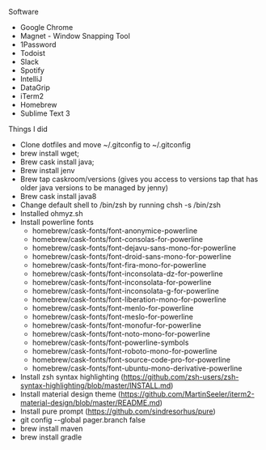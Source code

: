 Software

* Google Chrome
* Magnet - Window Snapping Tool
* 1Password
* Todoist
* Slack
* Spotify
* IntelliJ
* DataGrip
* iTerm2
* Homebrew
* Sublime Text 3

Things I did
* Clone dotfiles and move ~/.gitconfig to ~/.gitconfig
* brew install wget;
* Brew cask install java;
* Brew install jenv
* Brew tap caskroom/versions (gives you access to versions tap that has older java versions to be managed by jenny)
* Brew cask install java8
* Change default shell to /bin/zsh by running chsh -s /bin/zsh
* Installed ohmyz.sh
* Install powerline fonts
	- homebrew/cask-fonts/font-anonymice-powerline
	- homebrew/cask-fonts/font-consolas-for-powerline
	- homebrew/cask-fonts/font-dejavu-sans-mono-for-powerline
	- homebrew/cask-fonts/font-droid-sans-mono-for-powerline
	- homebrew/cask-fonts/font-fira-mono-for-powerline
	- homebrew/cask-fonts/font-inconsolata-dz-for-powerline
	- homebrew/cask-fonts/font-inconsolata-for-powerline
	- homebrew/cask-fonts/font-inconsolata-g-for-powerline
	- homebrew/cask-fonts/font-liberation-mono-for-powerline
	- homebrew/cask-fonts/font-menlo-for-powerline
	- homebrew/cask-fonts/font-meslo-for-powerline
	- homebrew/cask-fonts/font-monofur-for-powerline
	- homebrew/cask-fonts/font-noto-mono-for-powerline
	- homebrew/cask-fonts/font-powerline-symbols
	- homebrew/cask-fonts/font-roboto-mono-for-powerline
	- homebrew/cask-fonts/font-source-code-pro-for-powerline
	- homebrew/cask-fonts/font-ubuntu-mono-derivative-powerline
 * Install zsh syntax highlighting (https://github.com/zsh-users/zsh-syntax-highlighting/blob/master/INSTALL.md)
 * Install material design theme (https://github.com/MartinSeeler/iterm2-material-design/blob/master/README.md)
 * Install pure prompt (https://github.com/sindresorhus/pure)
 * git config --global pager.branch false
 * brew install maven
 * brew install gradle
